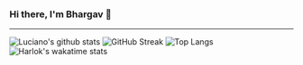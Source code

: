### Hi there, I'm Bhargav 👋

<!--
**glanzz/glanzz** is a ✨ _special_ ✨ repository because its `README.md` (this file) appears on your GitHub profile.

Here are some ideas to get you started:

- 🔭 I’m currently working on [DashOff](https://dashoff.netlify.app/)
- 💬 Ask me about Python, Javascript, Analytics, Quantum Computing, Flask
- 😄 Pronouns: He/Him

---

### Connect with me:

[<img align="left" alt="kaggle.com | Kaggle" width="22px" src="https://cdn4.iconfinder.com/data/icons/logos-and-brands/512/189_Kaggle_logo_logos-512.png" />][website]
[<img align="left" alt="github.com" width="22px" src="https://image.flaticon.com/icons/svg/25/25231.svg" />][github]
[<img align="left" alt="twitter | Twitter" width="25px" src="https://1000logos.net/wp-content/uploads/2017/06/Twitter-Logo.png" />][twitter]
[<img align="left" alt="linkedin | LinkedIn" width="22px" src="https://image.flaticon.com/icons/png/512/174/174857.png" />][linkedin]
[<img align="left" alt="instagram | Instagram" width="22px" src="https://www.freepnglogos.com/uploads/logo-ig-png/logo-ig-stunning-instagram-logo-vector-download-for-new-7.png" />][instagram]

-->


---
![Luciano's github stats](https://github-readme-stats.vercel.app/api?username=glanzz&show_icons=true&include_all_commits=true&hide_title=true&hide_rank=true)
![GitHub Streak](https://streak-stats.demolab.com?user=glanzz&date_format=M%20j%5B%2C%20Y%5D&mode=weekly)
![Top Langs](https://github-readme-stats.vercel.app/api/top-langs/?username=glanzz&exclude_repo=talks)
![Harlok's wakatime stats](https://github-readme-stats.vercel.app/api/wakatime?username=glanzz)
